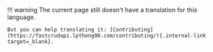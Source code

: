 !!! warning
    The current page still doesn't have a translation for this language.

    But you can help translating it: [Contributing](https://fastcrudapi.lpthong90.com/contributing/){.internal-link target=_blank}.